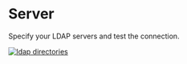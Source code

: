 # Server

Specify your LDAP servers and test the connection.

[![ldap directories](../../../../assets/images/en/system-administration/administration/interfaces/ldap/2-ldap.png)](../../../../assets/images/en/system-administration/administration/interfaces/ldap/2-ldap.png)
